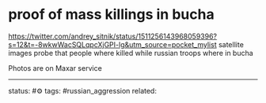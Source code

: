 # proof of mass killings in bucha
 
https://twitter.com/andrey_sitnik/status/1511256143968059396?s=12&t=-8wkwWacSQLqpcXjGPI-lg&utm_source=pocket_mylist
satellite images probe that people where killed while russian troops where in bucha

Photos are on Maxar service

---
status: #⚙️ 
tags: #russian_aggression 
related: 